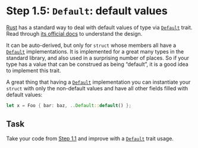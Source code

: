 Step 1.5: `Default`: default values
===================================

[Rust] has a standard way to deal with default values of type via [`Default`] trait. Read through [its official docs][`Default`] to understand the design.

It can be auto-derived, but only for `struct` whose members all have a [`Default`] implementations. It is implemented for a great many types in the standard library, and also used in a surprising number of places. So if your type has a value that can be construed as being “default”, it is a good idea to implement this trait.

A great thing that having a [`Default`] implementation you can instantiate your `struct` with only the non-default values and have all other fields filled with default values:
```rust
let x = Foo { bar: baz, ..Default::default() };
```




## Task

Take your code from [Step 1.1] and improve with a [`Default`] trait usage.





[`Default`]: https://doc.rust-lang.org/std/default/trait.Default.html
[Rust]: https://www.rust-lang.org

[Step 1.1]: ../1_1_type_safety
